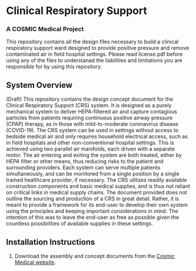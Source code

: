 # Clinical Respiratory Support
### A COSMIC Medical Project

This repository contains all the design files necessary to build a clinical respiratory support ward designed to provide positive pressure and remove contaminated air in field hospital settings. Please read license.pdf before using any of the files to understanad the liabilities and limitations you are responsible for by using this repository.

## System Overview
(Draft) This repository contains the design concept document for the Clinical Respiratory Support (CRS) system. It is designed as a purely mechanical system to deliver HEPA-filtered air and capture contagious particles from patients requiring continuous positive airway pressure (CPAP) therapy, as in those with mild-to-moderate coronavirus disease (COVID-19). The CRS system can be used in settings without access to bedside medical air and only requires household electrical access, such as in field hospitals and other non-conventional hospital settings.
This is achieved using two parallel air manifolds, each driven with a separate motor. The air entering and exiting the system are both treated, either by HEPA filter or other means, thus reducing risks to the patient and surrounding providers. Each system can serve multiple patients simultaneously, and can be monitored from a single position by a single trained healthcare provider, if necessary. The CRS utilizes readily available construction components and basic medical supplies, and is thus not reliant on critical links in medical supply chains.
The document provided does not outline the sourcing and production of a CRS in great detail. Rather, it is meant to provide a framework for its end-user to develop their own system using the principles and keeping important considerations in mind. The intention of this was to leave the end-user as free as possible given the countless possibilities of available supplies in these settings.



## Installation Instructions
1. Download the assembly and concept documents from the [Cosmic Medical website](https://cosmicmedical.ca/crs-31819-warnings-and-disclaimers).
